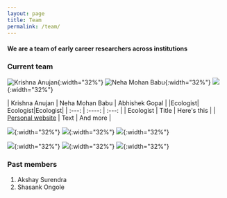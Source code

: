 ```yaml
---
layout: page
title: Team
permalink: /team/
---
```


#### We are a team of early career researchers across institutions

### Current team

![Krishna Anujan](assets/krishna_anujan.jpeg){:width="32%"} ![Neha Mohan Babu](assets/nmb.jpg){:width="32%"} ![](assets/abhishek_gopal.jpg){:width="32%"}

| Krishna Anujan   | Neha Mohan Babu | Abhishek Gopal     |
|Ecologist| Ecologist|Ecologist|
| :---:        |    :----:   |          :---: |
| Ecologist      | Title       | Here's this   |
| [Personal website](https://krishnaanujan.weebly.com)   | Text        | And more      |

![](assets/aparna_krishnan.jpg){:width="32%"} ![](assets/ankitha_jayanth.jpg){:width="32%"} ![](assets/tanaya_nair.jpg){:width="32%"}

![](assets/mahesh_sankaran.jpeg){:width="32%"} ![](assets/mahesh_sankaran.jpg){:width="32%"} ![](assets/mahesh_sankaran.jpeg){:width="32%"}

### Past members

1. Akshay Surendra
2. Shasank Ongole

